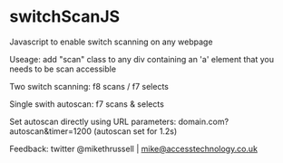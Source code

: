 # switchScanJS
Javascript to enable switch scanning on any webpage


Useage: add "scan" class to any div containing an 'a' element that you needs to be scan accessible

Two switch scanning: f8 scans / f7 selects

Single swith autoscan: f7 scans & selects

Set autoscan directly using URL parameters: domain.com?autoscan&timer=1200 (autoscan set for 1.2s)



Feedback: twitter @mikethrussell | mike@accesstechnology.co.uk

